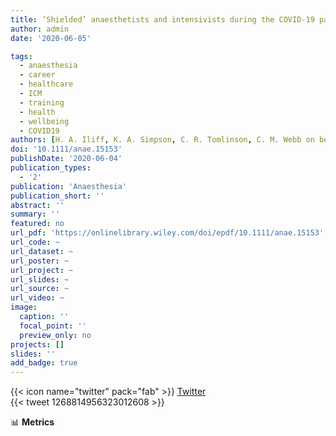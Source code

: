 ```yaml
---
title: ‘Shielded’ anaesthetists and intensivists during the COVID‐19 pandemic
author: admin
date: '2020-06-05'

tags:
  - anaesthesia
  - career
  - healthcare
  - ICM
  - training
  - health
  - wellbeing
  - COVID19
authors: [H. A. Iliff, K. A. Simpson, C. R. Tomlinson, C. M. Webb on behalf of Anaesthetists, Intensivists Shielding]
doi: '10.1111/anae.15153'
publishDate: '2020-06-04'
publication_types:
  - '2'
publication: 'Anaesthesia'
publication_short: ''
abstract: ''
summary: ''
featured: no
url_pdf: 'https://onlinelibrary.wiley.com/doi/epdf/10.1111/anae.15153'
url_code: ~
url_dataset: ~
url_poster: ~
url_project: ~
url_slides: ~
url_source: ~
url_video: ~
image:
  caption: ''
  focal_point: ''
  preview_only: no
projects: []
slides: ''
add_badge: true
---
```


{{< icon name="twitter" pack="fab" >}} [Twitter ](https://mobile.twitter.com/tomlincr/status/1268814956323012608)  
{{< tweet 1268814956323012608 >}}
  
📊 **Metrics**  
  
<script type="text/javascript" src="//cdn.plu.mx/widget-details.js"></script>
<a href="https://plu.mx/plum/a/?doi=10.1111/anae.15153" class="plumx-details" data-site="plum" data-hide-when-empty="true"></a>

<script type='text/javascript' src='https://d1bxh8uas1mnw7.cloudfront.net/assets/embed.js'></script>
<div data-badge-details="right" data-badge-type="medium-donut" data-doi="10.1111/anae.15153" data-hide-no-mentions="true" class="altmetric-embed"></div>

<span class="__dimensions_badge_embed__" data-doi="10.1111/anae.15153" data-hide-zero-citations="true" data-legend="always"></span><script async src="https://badge.dimensions.ai/badge.js" charset="utf-8"></script>